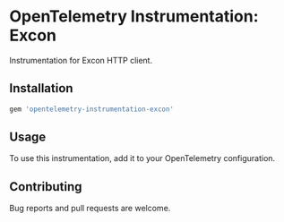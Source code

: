# OpenTelemetry Instrumentation: Excon

Instrumentation for Excon HTTP client.

## Installation

```ruby
gem 'opentelemetry-instrumentation-excon'
```

## Usage

To use this instrumentation, add it to your OpenTelemetry configuration.

## Contributing

Bug reports and pull requests are welcome.

